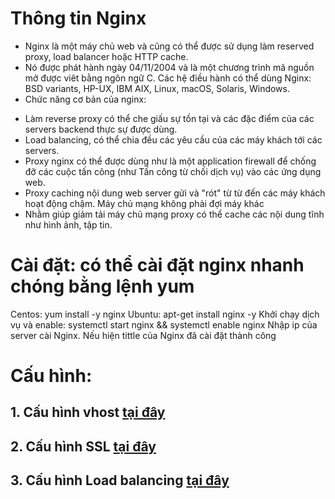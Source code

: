 # Thông tin Nginx
* Nginx là một máy chủ web và cũng có thể được sử dụng làm reserved proxy, load balancer hoặc HTTP cache. 
* Nó được phát hành ngày 04/11/2004 và là một chương trình mã nguồn mở được viêt bằng ngôn ngữ C. Các hệ điều hành có thể dùng Nginx: BSD variants, HP-UX, IBM AIX, Linux, macOS, Solaris, Windows.
* Chức năng cơ bản của nginx:
+ Làm reverse proxy có thể che giấu sự tồn tại và các đặc điểm của các servers backend thực sự được dùng.
+ Load balancing, có thể chia đều các yêu cầu của các máy khách tới các servers.
+ Proxy nginx có thể được dùng như là một application firewall để chống đỡ các cuộc tấn công (như Tấn công từ chối dịch vụ) vào các ứng dụng web.
+ Proxy caching nội dung web server gửi và "rót" từ từ đến các máy khách hoạt động chậm. Máy chủ mạng không phải đợi máy khác
+ Nhằm giúp giảm tải máy chủ mạng proxy có thể cache các nội dung tĩnh như hình ảnh, tập tin.
# Cài đặt: có thể cài đặt nginx nhanh chóng bằng lệnh yum 
Centos: yum install -y nginx
Ubuntu: apt-get install nginx -y
Khởi chạy dịch vụ và enable: systemctl start nginx && systemctl enable nginx
Nhập ip của server cài Nginx. Nếu hiện tittle của Nginx đã cài đặt thành công
# Cấu hình:
## 1. Cấu hình vhost [tại đây](Data/vhost.md)

## 2. Cấu hình SSL [tại đây](Data/SSL.md)

## 3. Cấu hình Load balancing [tại đây](Data/Nginx-LB.md)
